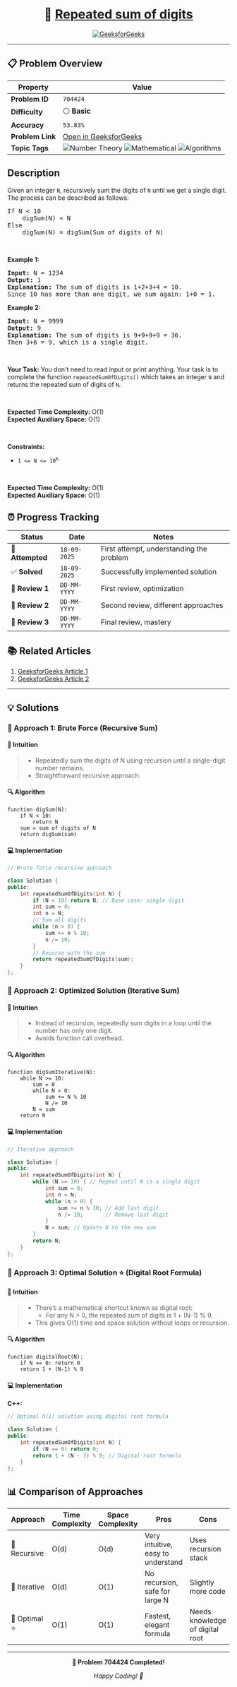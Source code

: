 <div align="center">

# 🧠 [Repeated sum of digits](https://www.geeksforgeeks.org/problems/repeated-sum-of-digits3955/1)

[![GeeksforGeeks](https://img.shields.io/badge/GeeksforGeeks-Problem-0F9D58?style=for-the-badge&logo=geeksforgeeks&logoColor=white)](https://www.geeksforgeeks.org/problems/repeated-sum-of-digits3955/1)

</div>

---

## 📋 Problem Overview

| Property         | Value                                                                                                                                                                                                                                                   |
| ---------------- | ------------------------------------------------------------------------------------------------------------------------------------------------------------------------------------------------------------------------------------------------------- |
| **Problem ID**   | `704424`                                                                                                                                                                                                                                                |
| **Difficulty**   | ⚪ **Basic**                                                                                                                                                                                                                                            |
| **Accuracy**     | `53.83%`                                                                                                                                                                                                                                                |
| **Problem Link** | [Open in GeeksforGeeks](https://www.geeksforgeeks.org/problems/repeated-sum-of-digits3955/1)                                                                                                                                                            |
| **Topic Tags**   | ![Number Theory](https://img.shields.io/badge/-Number--Theory-blue?style=flat-square) ![Mathematical](https://img.shields.io/badge/-Mathematical-blue?style=flat-square) ![Algorithms](https://img.shields.io/badge/-Algorithms-blue?style=flat-square) |

## Description

<!-- description:start -->

<p>Given an integer <code>N</code>, recursively sum the digits of <code>N</code> until we get a single digit. The process can be described as follows:</p>

<pre>
If N &lt; 10    
    digSum(N) = N
Else         
    digSum(N) = digSum(Sum of digits of N)
</pre>

<p>&nbsp;</p>
<p><strong class="example">Example 1:</strong></p>

<pre>
<strong>Input:</strong> N = 1234
<strong>Output:</strong> 1
<strong>Explanation:</strong> The sum of digits is 1+2+3+4 = 10.
Since 10 has more than one digit, we sum again: 1+0 = 1.
</pre>

<p><strong class="example">Example 2:</strong></p>

<pre>
<strong>Input:</strong> N = 9999
<strong>Output:</strong> 9
<strong>Explanation:</strong> The sum of digits is 9+9+9+9 = 36.
Then 3+6 = 9, which is a single digit.
</pre>

<p>&nbsp;</p>
<strong>Your Task:</strong>  
You don't need to read input or print anything. Your task is to complete the function <code>repeatedSumOfDigits()</code> which takes an integer <code>N</code> and returns the repeated sum of digits of <code>N</code>.

<p>&nbsp;</p>
<p><strong>Expected Time Complexity:</strong> O(1)<br>
<strong>Expected Auxiliary Space:</strong> O(1)</p>

<p>&nbsp;</p>
<p><strong>Constraints:</strong></p>

<ul>
  <li><code>1 &lt;= N &lt;= 10<sup>6</sup></code></li>
</ul>

<p>&nbsp;</p>
<p><strong>Expected Time Complexity:</strong> O(1)<br>
<strong>Expected Auxiliary Space:</strong> O(1)</p>
<!-- description:end -->

## ⏰ Progress Tracking

| Status           | Date         | Notes                                    |
| ---------------- | ------------ | ---------------------------------------- |
| 🎯 **Attempted** | `18-09-2025` | First attempt, understanding the problem |
| ✅ **Solved**    | `18-09-2025` | Successfully implemented solution        |
| 🔄 **Review 1**  | `DD-MM-YYYY` | First review, optimization               |
| 🔄 **Review 2**  | `DD-MM-YYYY` | Second review, different approaches      |
| 🔄 **Review 3**  | `DD-MM-YYYY` | Final review, mastery                    |

## 📚 Related Articles

1. [GeeksforGeeks Article 1](https://www.geeksforgeeks.org/digital-rootrepeated-digital-sum-given-integer/)
2. [GeeksforGeeks Article 2](https://www.geeksforgeeks.org/finding-sum-of-digits-of-a-number-until-sum-becomes-single-digit/)

---

## 💡 Solutions

### 🥉 Approach 1: Brute Force (Recursive Sum)

#### 📝 Intuition

> - Repeatedly sum the digits of N using recursion until a single-digit number remains.
> - Straightforward recursive approach.

#### 🔍 Algorithm

```pseudo
function digSum(N):
    if N < 10:
        return N
    sum = sum of digits of N
    return digSum(sum)
```

#### 💻 Implementation

```cpp
// Brute force recursive approach

class Solution {
public:
    int repeatedSumOfDigits(int N) {
        if (N < 10) return N; // Base case: single digit
        int sum = 0;
        int n = N;
        // Sum all digits
        while (n > 0) {
            sum += n % 10;
            n /= 10;
        }
        // Recurse with the sum
        return repeatedSumOfDigits(sum);
    }
};
```

### 🥈 Approach 2: Optimized Solution (Iterative Sum)

#### 📝 Intuition

> - Instead of recursion, repeatedly sum digits in a loop until the number has only one digit.
> - Avoids function call overhead.

#### 🔍 Algorithm

```pseudo
function digSumIterative(N):
    while N >= 10:
        sum = 0
        while N > 0:
            sum += N % 10
            N /= 10
        N = sum
    return N
```

#### 💻 Implementation

```cpp
// Iterative approach

class Solution {
public:
    int repeatedSumOfDigits(int N) {
        while (N >= 10) { // Repeat until N is a single digit
            int sum = 0;
            int n = N;
            while (n > 0) {
                sum += n % 10; // Add last digit
                n /= 10;       // Remove last digit
            }
            N = sum; // Update N to the new sum
        }
        return N;
    }
};
```

### 🥇 Approach 3: Optimal Solution ⭐ (Digital Root Formula)

#### 📝 Intuition

> - There’s a mathematical shortcut known as digital root:
>   - For any N > 0, the repeated sum of digits is 1 + (N-1) % 9.
> - This gives O(1) time and space solution without loops or recursion.

#### 🔍 Algorithm

```pseudo
function digitalRoot(N):
    if N == 0: return 0
    return 1 + (N-1) % 9
```

#### 💻 Implementation

**C++:**

```cpp
// Optimal O(1) solution using digital root formula

class Solution {
public:
    int repeatedSumOfDigits(int N) {
        if (N == 0) return 0;
        return 1 + (N - 1) % 9; // Digital root formula
    }
};
```

## 📊 Comparison of Approaches

| Approach      | Time Complexity | Space Complexity | Pros                               | Cons                            |
| ------------- | --------------- | ---------------- | ---------------------------------- | ------------------------------- |
| 🥉 Recursive  | O(d)            | O(d)             | Very intuitive, easy to understand | Uses recursion stack            |
| 🥈 Iterative  | O(d)            | O(1)             | No recursion, safe for large N     | Slightly more code              |
| 🥇 Optimal ⭐ | O(1)            | O(1)             | Fastest, elegant formula           | Needs knowledge of digital root |

---

<div align="center">

**🎯 Problem 704424 Completed!**

_Happy Coding! 🚀_

</div>
